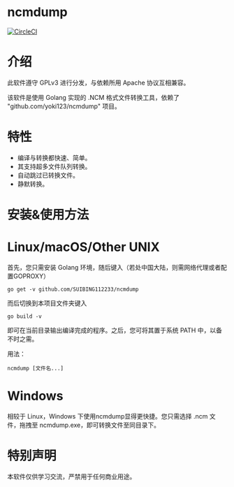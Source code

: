 <!--
 * @Author: SUIBING112233
 * @Date: 2019-11-24 02:00:18
 * @LastEditTime : 2020-01-19 12:46:50
 * @WebSite: https://blog.icedtech.xyz
 -->
ncmdump
===

[![CircleCI](https://circleci.com/gh/SUIBING112233/ncmdump.svg?style=svg)](https://circleci.com/gh/SUIBING112233/ncmdump)

介绍
==== 
此软件遵守 GPLv3 进行分发，与依赖所用 Apache 协议互相兼容。

该软件是使用 Golang 实现的 .NCM 格式文件转换工具，依赖了 "github.com/yoki123/ncmdump" 项目。

特性
====
- 编译与转换都快速、简单。
- 其支持超多文件队列转换。
- 自动跳过已转换文件。
- 静默转换。

安装&使用方法
====
Linux/macOS/Other UNIX
=====
首先，您只需安装 Golang 环境，随后键入（若处中国大陆，则需网络代理或者配置GOPROXY）

```shell
go get -v github.com/SUIBING112233/ncmdump
```

而后切换到本项目文件夹键入

```shell
go build -v
```
即可在当前目录输出编译完成的程序。之后，您可将其置于系统 PATH 中，以备不时之需。

用法：

```shell
ncmdump [文件名...]
```
Windows
=====
相较于 Linux，Windows 下使用ncmdump显得更快捷。您只需选择 .ncm 文件，拖拽至 ncmdump.exe，即可转换文件至同目录下。

特别声明
====
本软件仅供学习交流，严禁用于任何商业用途。
